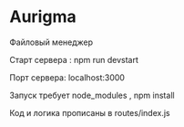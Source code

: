 # Aurigma
Файловый менеджер 

Старт сервера : npm run devstart	

Порт сервера: localhost:3000

Запуск требует node_modules , npm install

Код и логика прописаны в routes/index.js
